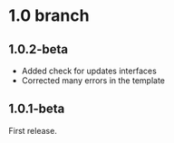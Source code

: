 # 1.0 branch

## 1.0.2-beta
 * Added check for updates interfaces
 * Corrected many errors in the template

## 1.0.1-beta
First release.